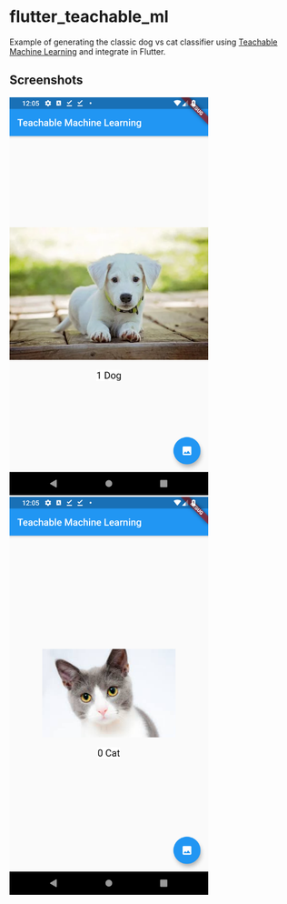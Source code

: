 # flutter_teachable_ml

Example of generating the classic dog vs cat classifier using [Teachable Machine Learning](https://teachablemachine.withgoogle.com/) and integrate in Flutter.

## Screenshots
<img src="firstImage.png" width=350>&nbsp;&nbsp;&nbsp;&nbsp;&nbsp;&nbsp;&nbsp;&nbsp;&nbsp;&nbsp;&nbsp;&nbsp;&nbsp;&nbsp;&nbsp;&nbsp;<img src="secondImage.png" width=350>
